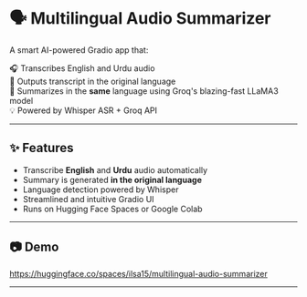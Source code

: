 # 🗣️ Multilingual Audio Summarizer

A smart AI-powered Gradio app that:

🎧 Transcribes English and Urdu audio  
📝 Outputs transcript in the original language  
🧠 Summarizes in the **same** language using Groq's blazing-fast LLaMA3 model  
💡 Powered by Whisper ASR + Groq API

---

## ✨ Features

- Transcribe **English** and **Urdu** audio automatically
- Summary is generated **in the original language**
- Language detection powered by Whisper
- Streamlined and intuitive Gradio UI
- Runs on Hugging Face Spaces or Google Colab

---

## 📷 Demo

https://huggingface.co/spaces/ilsa15/multilingual-audio-summarizer

---

